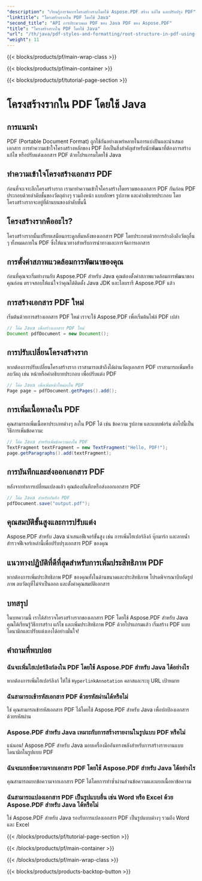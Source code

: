 ```yaml
---
"description": "เรียนรู้การจัดการโครงสร้างรากโดยใช้ Aspose.PDF สร้าง แก้ไข และปรับปรุง PDF"
"linktitle": "โครงสร้างรากใน PDF โดยใช้ Java"
"second_title": "API การประมวลผล PDF ของ Java PDF ของ Aspose.PDF"
"title": "โครงสร้างรากใน PDF โดยใช้ Java"
"url": "/th/java/pdf-styles-and-formatting/root-structure-in-pdf-using-java/"
"weight": 11
---
```


{{< blocks/products/pf/main-wrap-class >}}

{{< blocks/products/pf/main-container >}}

{{< blocks/products/pf/tutorial-page-section >}}

# โครงสร้างรากใน PDF โดยใช้ Java


## การแนะนำ

PDF (Portable Document Format) ถูกใช้กันอย่างแพร่หลายในการแบ่งปันและนำเสนอเอกสาร การทำความเข้าใจโครงสร้างหลักของ PDF ถือเป็นสิ่งสำคัญสำหรับนักพัฒนาที่ต้องการสร้าง แก้ไข หรือปรับแต่งเอกสาร PDF ด้วยโปรแกรมโดยใช้ Java

## ทำความเข้าใจโครงสร้างเอกสาร PDF

ก่อนที่จะเจาะลึกโครงสร้างราก เรามาทำความเข้าใจโครงสร้างโดยรวมของเอกสาร PDF กันก่อน PDF ประกอบด้วยลำดับชั้นของวัตถุต่างๆ รวมถึงหน้า แบบอักษร รูปภาพ และคำอธิบายประกอบ โดยโครงสร้างรากจะอยู่ที่ด้านบนของลำดับชั้นนี้

## โครงสร้างรากคืออะไร?

โครงสร้างรากนั้นเปรียบเสมือนกระดูกสันหลังของเอกสาร PDF โดยประกอบด้วยการอ้างอิงถึงวัตถุอื่น ๆ ทั้งหมดภายใน PDF ซึ่งให้แนวทางสำหรับการนำทางและการจัดการเอกสาร 

## การตั้งค่าสภาพแวดล้อมการพัฒนาของคุณ

ก่อนที่คุณจะเริ่มทำงานกับ Aspose.PDF สำหรับ Java คุณต้องตั้งค่าสภาพแวดล้อมการพัฒนาของคุณก่อน ตรวจสอบให้แน่ใจว่าคุณได้ติดตั้ง Java JDK และไลบรารี Aspose.PDF แล้ว

## การสร้างเอกสาร PDF ใหม่

เริ่มต้นด้วยการสร้างเอกสาร PDF ใหม่ เราจะใช้ Aspose.PDF เพื่อเริ่มต้นไฟล์ PDF เปล่า

```java
// โค้ด Java เพื่อสร้างเอกสาร PDF ใหม่
Document pdfDocument = new Document();
```

## การปรับเปลี่ยนโครงสร้างราก

หากต้องการปรับเปลี่ยนโครงสร้างราก เราสามารถเข้าถึงได้ผ่านวัตถุเอกสาร PDF เราสามารถเพิ่มหรือลบวัตถุ เช่น หน้าหรือคำอธิบายประกอบ เพื่อปรับแต่ง PDF

```java
// โค้ด Java เพื่อเพิ่มหน้าใหม่ลงใน PDF
Page page = pdfDocument.getPages().add();
```

## การเพิ่มเนื้อหาลงใน PDF

คุณสามารถเพิ่มเนื้อหาประเภทต่างๆ ลงใน PDF ได้ เช่น ข้อความ รูปภาพ และแบบฟอร์ม ต่อไปนี้เป็นวิธีการเพิ่มข้อความ:

```java
// โค้ด Java สำหรับเพิ่มข้อความลงใน PDF
TextFragment textFragment = new TextFragment("Hello, PDF!");
page.getParagraphs().add(textFragment);
```

## การบันทึกและส่งออกเอกสาร PDF

หลังจากทำการเปลี่ยนแปลงแล้ว คุณต้องบันทึกหรือส่งออกเอกสาร PDF

```java
// โค้ด Java สำหรับบันทึก PDF
pdfDocument.save("output.pdf");
```

## คุณสมบัติขั้นสูงและการปรับแต่ง

Aspose.PDF สำหรับ Java นำเสนอฟีเจอร์ขั้นสูง เช่น การเพิ่มไฮเปอร์ลิงก์ บุ๊กมาร์ก และลายน้ำ สำรวจฟีเจอร์เหล่านี้เพื่อปรับปรุงเอกสาร PDF ของคุณ

## แนวทางปฏิบัติที่ดีที่สุดสำหรับการเพิ่มประสิทธิภาพ PDF

หากต้องการเพิ่มประสิทธิภาพ PDF ของคุณทั้งในด้านขนาดและประสิทธิภาพ โปรดพิจารณาบีบอัดรูปภาพ ลบวัตถุที่ไม่จำเป็นออก และตั้งค่าคุณสมบัติเอกสาร

## บทสรุป

ในบทความนี้ เราได้สำรวจโครงสร้างรากของเอกสาร PDF โดยใช้ Aspose.PDF สำหรับ Java คุณได้เรียนรู้วิธีการสร้าง แก้ไข และเพิ่มประสิทธิภาพ PDF ด้วยโปรแกรมแล้ว เริ่มสร้าง PDF แบบไดนามิกและปรับแต่งเองได้อย่างมั่นใจ!

## คำถามที่พบบ่อย

### ฉันจะเพิ่มไฮเปอร์ลิงก์ลงใน PDF โดยใช้ Aspose.PDF สำหรับ Java ได้อย่างไร

หากต้องการเพิ่มไฮเปอร์ลิงก์ ให้ใช้ `HyperlinkAnnotation` คลาสและระบุ URL เป้าหมาย

### ฉันสามารถเข้ารหัสเอกสาร PDF ด้วยรหัสผ่านได้หรือไม่

ใช่ คุณสามารถเข้ารหัสเอกสาร PDF ได้โดยใช้ Aspose.PDF สำหรับ Java เพื่อปกป้องเอกสารด้วยรหัสผ่าน

### Aspose.PDF สำหรับ Java เหมาะกับการสร้างรายงานในรูปแบบ PDF หรือไม่

แน่นอน! Aspose.PDF สำหรับ Java มอบเครื่องมืออันทรงพลังสำหรับการสร้างรายงานแบบไดนามิกในรูปแบบ PDF

### ฉันจะแยกข้อความจากเอกสาร PDF โดยใช้ Aspose.PDF สำหรับ Java ได้อย่างไร

คุณสามารถแยกข้อความจากเอกสาร PDF ได้โดยการทำซ้ำผ่านส่วนข้อความและแยกเนื้อหาข้อความ

### ฉันสามารถแปลงเอกสาร PDF เป็นรูปแบบอื่น เช่น Word หรือ Excel ด้วย Aspose.PDF สำหรับ Java ได้หรือไม่

ใช่ Aspose.PDF สำหรับ Java รองรับการแปลงเอกสาร PDF เป็นรูปแบบต่างๆ รวมถึง Word และ Excel

{{< /blocks/products/pf/tutorial-page-section >}}

{{< /blocks/products/pf/main-container >}}

{{< /blocks/products/pf/main-wrap-class >}}

{{< blocks/products/products-backtop-button >}}